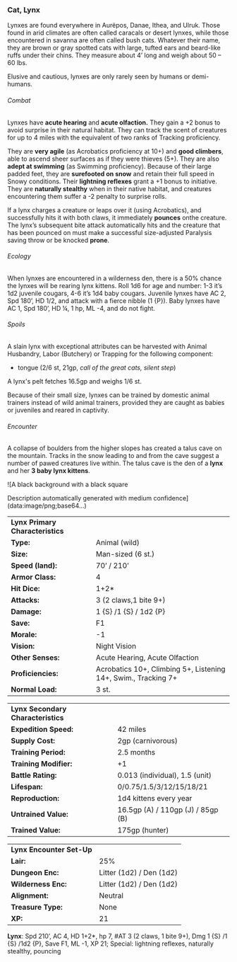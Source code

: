 ### Cat, Lynx

Lynxes are found everywhere in Aurëpos, Danae, Ithea, and Ulruk. Those found in arid climates are often called caracals or desert lynxes, while those encountered in savanna are often called bush cats. Whatever their name, they are brown or gray spotted cats with large, tufted ears and beard-like ruffs under their chins. They measure about 4’ long and weigh about 50 – 60 lbs.

Elusive and cautious, lynxes are only rarely seen by humans or demi-humans.

###### Combat

Lynxes have **acute hearing** and **acute olfaction.** They gain a +2 bonus to avoid surprise in their natural habitat. They can track the scent of creatures for up to 4 miles with the equivalent of two ranks of Tracking proficiency.

They are **very agile** (as Acrobatics proficiency at 10+) and **good climbers**, able to ascend sheer surfaces as if they were thieves (5+). They are also **adept at swimming** (as Swimming proficiency). Because of their large padded feet, they are **surefooted on snow** and retain their full speed in Snowy conditions. Their **lightning reflexes** grant a +1 bonus to initiative. They are **naturally stealthy** when in their native habitat, and creatures encountering them suffer a -2 penalty to surprise rolls.

If a lynx charges a creature or leaps over it (using Acrobatics), and successfully hits it with both claws, it immediately **pounces** onthe creature. The lynx’s subsequent bite attack automatically hits and the creature that has been pounced on must make a successful size-adjusted Paralysis saving throw or be knocked **prone**.

###### Ecology

When lynxes are encountered in a wilderness den, there is a 50% chance the lynxes will be rearing lynx kittens. Roll 1d6 for age and number: 1-3 it’s 1d2 juvenile cougars, 4-6 it’s 1d4 baby cougars. Juvenile lynxes have AC 2, Spd 180’, HD 1/2, and attack with a fierce nibble (1 {P}). Baby lynxes have AC 1, Spd 180’, HD ¼, 1 hp, ML -4, and do not fight.

###### Spoils

A slain lynx with exceptional attributes can be harvested with Animal Husbandry, Labor (Butchery) or Trapping for the following component:

* tongue (2/6 st, 21gp, *call of the great cats, silent step*)

A lynx's pelt fetches 16.5gp and weighs 1/6 st.

Because of their small size, lynxes can be trained by domestic animal trainers instead of wild animal trainers, provided they are caught as babies or juveniles and reared in captivity.

###### Encounter

A collapse of boulders from the higher slopes has created a talus cave on the mountain. Tracks in the snow leading to and from the cave suggest a number of pawed creatures live within. The talus cave is the den of a **lynx** and her **3 baby lynx kittens**.

![A black background with a black square

Description automatically generated with medium confidence](data:image/png;base64...)

|  |  |
| --- | --- |
| **Lynx Primary Characteristics** | |
| **Type:** | Animal (wild) |
| **Size:** | Man-sized (6 st.) |
| **Speed (land):** | 70’ / 210’ |
| **Armor Class:** | 4 |
| **Hit Dice:** | 1+2\* |
| **Attacks:** | 3 (2 claws,1 bite 9+) |
| **Damage:** | 1 {S} /1 {S} / 1d2 {P} |
| **Save:** | F1 |
| **Morale:** | -1 |
| **Vision:** | Night Vision |
| **Other Senses:** | Acute Hearing, Acute Olfaction |
| **Proficiencies:** | Acrobatics 10+, Climbing 5+, Listening 14+, Swim., Tracking 7+ |
| **Normal Load:** | 3 st. |

|  |  |
| --- | --- |
| **Lynx Secondary Characteristics** | |
| **Expedition Speed:** | 42 miles |
| **Supply Cost:** | 2gp (carnivorous) |
| **Training Period:** | 2.5 months |
| **Training Modifier:** | +1 |
| **Battle Rating:** | 0.013 (individual), 1.5 (unit) |
| **Lifespan:** | 0/0.75/1.5/3/12/15/18/21 |
| **Reproduction:** | 1d4 kittens every year |
| **Untrained Value:** | 16.5gp (A) / 110gp (J) / 85gp (B) |
| **Trained Value:** | 175gp (hunter) |

|  |  |
| --- | --- |
| **Lynx Encounter Set-Up** | |
| **Lair:** | 25% |
| **Dungeon Enc:** | Litter (1d2) / Den (1d2) |
| **Wilderness Enc:** | Litter (1d2) / Den (1d2) |
| **Alignment:** | Neutral |
| **Treasure Type:** | None |
| **XP:** | 21 |

**Lynx**: Spd 210’, AC 4, HD 1+2\*, hp 7, #AT 3 (2 claws, 1 bite 9+), Dmg 1 {S} /1 {S} /1d2 {P}, Save F1, ML -1, XP 21; Special: lightning reflexes, naturally stealthy, pouncing

